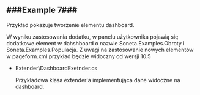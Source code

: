 ###Example 7###
-----------------------------------------------------------------------------------------------------

Przykład pokazuje tworzenie elementu dashboard. 

W wyniku zastosowania dodatku, w panelu użytkownika pojawią się dodatkowe element w dahshboard o nazwie 
Soneta.Examples.Obroty i Soneta.Examples.Populacja. Z uwagi na zastosowanie nowych elementów w pageform.xml
przykład będzie widoczny od wersji 10.5

* Extender\DashboardExetnder.cs

    Przykładowa klasa extender'a implementująca dane widoczne na dashboard.
